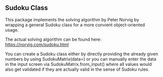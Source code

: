 ## Sudoku Class

This package implements the solving algorithm by Peter Norvig by wrapping a general Sudoku class for a more convient 
object-oriented usage.

The actual solving algorithm can be found here: https://norvig.com/sudoku.html

You can create a Sudoku class either by directly providing the already given numbers by using SudokuMatrix(data=) or you
 can manually enter the data in the input screen via SudokuMatrix.from_input() where all values would also get validated if they are actually valid 
 in the sense of Sudoku rules.